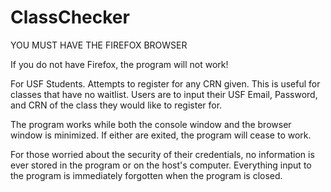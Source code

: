 # ClassChecker

YOU MUST HAVE THE FIREFOX BROWSER

If you do not have Firefox, the program will not work!

For USF Students. Attempts to register for any CRN given. This is useful for classes that have no waitlist.
Users are to input their USF Email, Password, and CRN of the class they would like to register for. 

The program works while both the console window and the browser window is minimized. 
If either are exited, the program will cease to work.

For those worried about the security of their credentials, no information is ever stored in the program or on the host's computer. Everything input to the program is immediately forgotten when the program is closed. 

